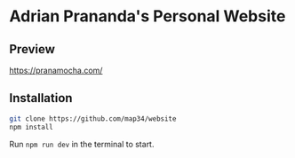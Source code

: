 # Adrian Prananda's Personal Website

## Preview

https://pranamocha.com/

## Installation

```bash
git clone https://github.com/map34/website
npm install
```

Run `npm run dev` in the terminal to start.
